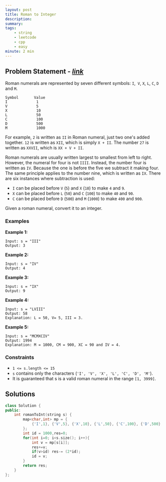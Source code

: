 ```yaml
---
layout: post
title: Roman to Integer
description: 
summary: 
tags:
    - string
    - leetcode
    - cpp
    - easy
minute: 2 min
---
```


## Problem Statement - [*link*](https://leetcode.com/problems/roman-to-integer/)
Roman numerals are represented by seven different symbols: `I`,` V`, `X`, `L`, `C`, `D` and `M`.

```
Symbol       Value
I             1
V             5
X             10
L             50
C             100
D             500
M             1000
```

For example, `2` is written as `II` in Roman numeral, just two one's added together. `12` is written as `XII`, which is simply `X + II`. The number `27` is written as `XXVII`, which is `XX + V + II`.

Roman numerals are usually written largest to smallest from left to right. However, the numeral for four is not `IIII`. Instead, the number four is written as `IV`. Because the one is before the five we subtract it making four. The same principle applies to the number nine, which is written as `IX`. There are six instances where subtraction is used:

+ `I` can be placed before `V` (`5`) and `X` (`10`) to make `4` and `9`. 
+ `X` can be placed before `L` (`50`) and `C` (`100`) to make `40` and `90`. 
+ `C` can be placed before `D` (`500`) and `M` (`1000`) to make `400` and `900`.   

Given a roman numeral, convert it to an integer.

### Examples

**Example 1:**   
```
Input: s = "III"
Output: 3
```

**Example 2:**  
```
Input: s = "IV"
Output: 4
```

**Example 3:**  
```
Input: s = "IX"
Output: 9
```

**Example 4:**  
```
Input: s = "LVIII"
Output: 58
Explanation: L = 50, V= 5, III = 3.
```

**Example 5:**  
```
Input: s = "MCMXCIV"
Output: 1994
Explanation: M = 1000, CM = 900, XC = 90 and IV = 4.
```

### Constraints
+ `1 <= s.length <= 15`
+ `s` contains only the characters (`'I', 'V', 'X', 'L', 'C', 'D', 'M'`).
+ It is guaranteed that s is a valid roman numeral in the range `[1, 3999]`.


## Solutions

```cpp
class Solution {
public:
    int romanToInt(string s) {
        map<char,int> mp = {
            {'I',1}, {'V',5}, {'X',10}, {'L',50}, {'C',100}, {'D',500}, {'M',1000}
        };
        int id = 1000,res=0;
        for(int i=0; i<s.size(); i++){
            int v = mp[s[i]];
            res+=v;
            if(v>id) res-= (2*id);
            id = v;
        }
        return res;
    }
};
```

